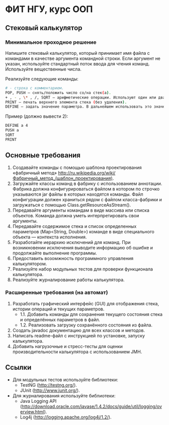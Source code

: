 # ФИТ НГУ, курс ООП

## Стековый калькулятор

### Минимальное проходное решение

Напишите стековый калькулятор, который принимает имя файла с командами в качестве аргумента командной строки. Если аргумент не указан, используйте стандартный поток ввода для чтения команд. Используйте вещественные числа.

Реализуйте следующие команды:

```bash
# - строка с комментарием.
POP, PUSH — снять/положить число со/на стек(а).
+ , - , \* , /, SQRT – арифметические операции. Используют один или два верхних элемента стека, изымают их из стека, помещая результат назад.
PRINT — печать верхнего элемента стека (без удаления).
DEFINE — задать значение параметра. В дальнейшем использовать это значение вместо параметра.
```

Пример (должно вывести 2):

```bash
DEFINE a 4
PUSH a
SQRT
PRINT
```

## Основные требования

1. Создавайте команды с помощью шаблона проектирования «фабричный метод» http://ru.wikipedia.org/wiki/Фабричный_метод_(шаблон_проектирования).
2. Загружайте классы команд в фабрику с использованием аннотации. Фабрика должна конфигурироваться файлом в котором по строчко указываются jar файлы в которых находятся команды. Файл конфигурации должен храниться рядом с файлом класса-фабрики и загружаться с помощью Class.getResourceAsStream().
3. Передавайте аргументы командам в виде массива или списка объектов. Команда должна уметь интерпретировать свои аргументы.
4. Передавайте содержимое стека и список определенных параметров (Map<String, Double>) команде в виде специального объекта — контекста исполнения.
5. Разработайте иерархию исключений для команд. При возникновении исключения выводите информацию об ошибке и продолжайте выполнение программы.
6. Предоставить возомжность программного управления калькулятором.
7. Реализуйте набор модульных тестов для проверки функционала калькулятора.
8. Реализуйте журналирование работы калькулятора.

### Расширенные требования (на автомат)

1. Разработать графический интерфейс (GUI) для отображения стека, истории операций и текущих параметров.
   - 1.1. Добавить команды для сохранения текущего состояния стека и определённых параметров в файл.
   - 1.2. Реализовать загрузку сохранённого состояния из файла.
2. Создать javadoc документацию для всех классов и методов.
3. Написать readme-файл с инструкцией по установке, запуску калькулятора.
4. Добавить нагрузочные и стресс-тесты для оценки производительности калькулятора с использованием JMH.

## Ссылки

- Для модульных тестов используйте библиотеки:
  - TestNG (http://testng.org/).
  - JUnit (http://www.junit.org/).
- Для журналирования используйте библиотеки:
  - Java Logging API (http://download.oracle.com/javase/1.4.2/docs/guide/util/logging/overview.html).
  - Log4j (http://logging.apache.org/log4j/1.2/).
